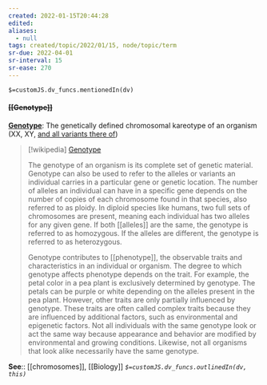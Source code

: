 ```yaml
---
created: 2022-01-15T20:44:28 
edited: 
aliases:
  - null
tags: created/topic/2022/01/15, node/topic/term
sr-due: 2022-04-01
sr-interval: 15
sr-ease: 270
---
```

`$=customJS.dv_funcs.mentionedIn(dv)`

#### <s class="topic-title">[[Genotype]]</s>

**[Genotype](https://en.wikipedia.org/wiki/Genotype)**: The genetically defined chromosomal kareotype of an organism (XX, XY, [and all variants there of](https://twitter.com/sciencevet2/status/1035250518870900737?lang=en))

> [!wikipedia] [Genotype](https://en.wikipedia.org/wiki/Genotype)
> 
> The genotype of an organism is its complete set of genetic material. Genotype can also be used to refer to the alleles or variants an individual carries in a particular gene or genetic location. The number of alleles an individual can have in a specific gene depends on the number of copies of each chromosome found in that species, also referred to as ploidy. In diploid species like humans, two full sets of chromosomes are present, meaning each individual has two alleles for any given gene. If both [[alleles]] are the same, the genotype is referred to as homozygous. If the alleles are different, the genotype is referred to as heterozygous.
> 
> Genotype contributes to [[phenotype]], the observable traits and characteristics in an individual or organism. The degree to which genotype affects phenotype depends on the trait. For example, the petal color in a pea plant is exclusively determined by genotype. The petals can be purple or white depending on the alleles present in the pea plant. However, other traits are only partially influenced by genotype. These traits are often called complex traits because they are influenced by additional factors, such as environmental and epigenetic factors. Not all individuals with the same genotype look or act the same way because appearance and behavior are modified by environmental and growing conditions. Likewise, not all organisms that look alike necessarily have the same genotype.
> 


**See**:: [[chromosomes]], [[Biology]]
*`$=customJS.dv_funcs.outlinedIn(dv, this)`*